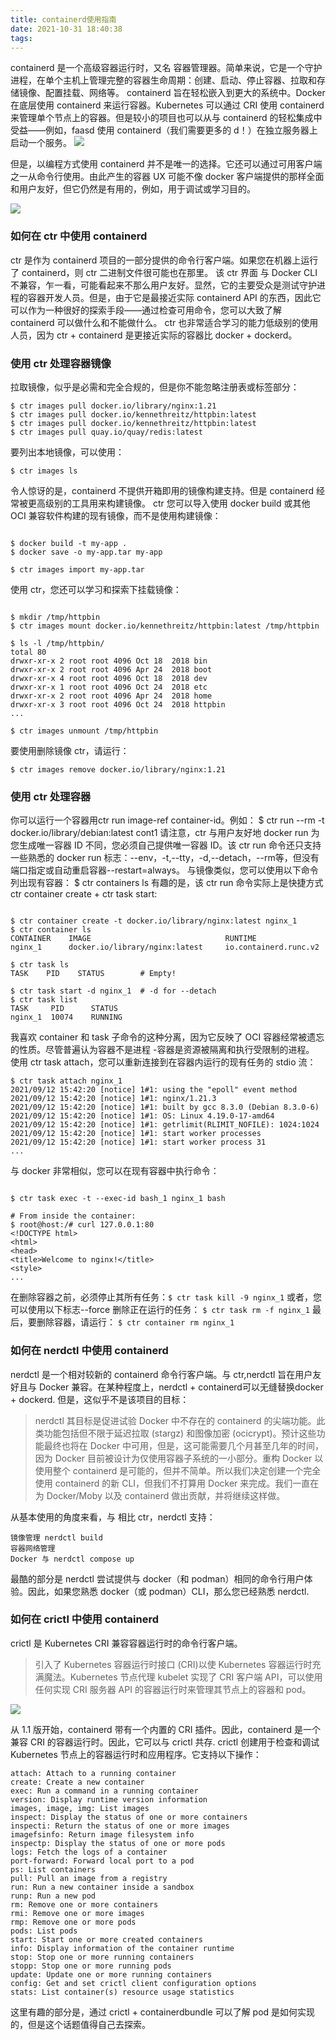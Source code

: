 ```yaml
---
title: containerd使用指南
date: 2021-10-31 18:40:38
tags:
---
```


containerd 是一个高级容器运行时，又名 容器管理器。简单来说，它是一个守护进程，在单个主机上管理完整的容器生命周期：创建、启动、停止容器、拉取和存储镜像、配置挂载、网络等。
containerd 旨在轻松嵌入到更大的系统中。Docker 在底层使用 containerd 来运行容器。Kubernetes 可以通过 CRI 使用 containerd 来管理单个节点上的容器。但是较小的项目也可以从与 containerd 的轻松集成中受益——例如，faasd 使用 containerd（我们需要更多的 d！）在独立服务器上启动一个服务。
![](/img/newimg/008i3skNgy1gvyonj2ov3j30u00gl75u.jpg)

但是，以编程方式使用 containerd 并不是唯一的选择。它还可以通过可用客户端之一从命令行使用。由此产生的容器 UX 可能不像 docker 客户端提供的那样全面和用户友好，但它仍然是有用的，例如，用于调试或学习目的。

![](/img/newimg/008i3skNgy1gvyonojvlgj30u00gr3zv.jpg)

### 如何在 ctr 中使用 containerd
ctr 是作为 containerd 项目的一部分提供的命令行客户端。如果您在机器上运行了 containerd，则 ctr 二进制文件很可能也在那里。
该 ctr 界面 与 Docker CLI 不兼容，乍一看，可能看起来不那么用户友好。显然，它的主要受众是测试守护进程的容器开发人员。但是，由于它是最接近实际 containerd API 的东西，因此它可以作为一种很好的探索手段——通过检查可用命令，您可以大致了解 containerd 可以做什么和不能做什么。
ctr 也非常适合学习的能力低级别的使用人员，因为 ctr + containerd 是更接近实际的容器比 docker + dockerd。

### 使用 ctr 处理容器镜像

拉取镜像，似乎是必需和完全合规的，但是你不能忽略注册表或标签部分：
```
$ ctr images pull docker.io/library/nginx:1.21
$ ctr images pull docker.io/kennethreitz/httpbin:latest
$ ctr images pull docker.io/kennethreitz/httpbin:latest
$ ctr images pull quay.io/quay/redis:latest
```

要列出本地镜像，可以使用：
```
$ ctr images ls
```

令人惊讶的是，containerd 不提供开箱即用的镜像构建支持。但是 containerd 经常被更高级别的工具用来构建镜像。
ctr 您可以导入使用 docker build 或其他 OCI 兼容软件构建的现有镜像，而不是使用构建镜像：

```

$ docker build -t my-app .
$ docker save -o my-app.tar my-app

$ ctr images import my-app.tar
```

使用 ctr，您还可以学习和探索下挂载镜像：
```

$ mkdir /tmp/httpbin
$ ctr images mount docker.io/kennethreitz/httpbin:latest /tmp/httpbin

$ ls -l /tmp/httpbin/
total 80
drwxr-xr-x 2 root root 4096 Oct 18  2018 bin
drwxr-xr-x 2 root root 4096 Apr 24  2018 boot
drwxr-xr-x 4 root root 4096 Oct 18  2018 dev
drwxr-xr-x 1 root root 4096 Oct 24  2018 etc
drwxr-xr-x 2 root root 4096 Apr 24  2018 home
drwxr-xr-x 3 root root 4096 Oct 24  2018 httpbin
...

$ ctr images unmount /tmp/httpbin
```


要使用删除镜像 ctr，请运行：
```
$ ctr images remove docker.io/library/nginx:1.21
```


### 使用 ctr 处理容器

你可以运行一个容器用ctr run image-ref container-id。例如：
$ ctr run --rm -t docker.io/library/debian:latest cont1
请注意，ctr 与用户友好地 docker run 为您生成唯一容器 ID 不同，您必须自己提供唯一容器 ID。该 ctr run 命令还只支持一些熟悉的 docker run 标志：--env，-t,--tty，-d,--detach，--rm等，但没有端口指定或自动重启容器--restart=always。
与镜像类似，您可以使用以下命令列出现有容器：
$ ctr containers ls
有趣的是，该 ctr run 命令实际上是快捷方式ctr container create + ctr task start:

```

$ ctr container create -t docker.io/library/nginx:latest nginx_1
$ ctr container ls
CONTAINER    IMAGE                              RUNTIME
nginx_1      docker.io/library/nginx:latest     io.containerd.runc.v2

$ ctr task ls
TASK    PID    STATUS        # Empty!

$ ctr task start -d nginx_1  # -d for --detach
$ ctr task list
TASK     PID      STATUS
nginx_1  10074    RUNNING
```

我喜欢 container 和 task 子命令的这种分离，因为它反映了 OCI 容器经常被遗忘的性质。尽管普遍认为容器不是进程 -容器是资源被隔离和执行受限制的进程。
使用 ctr task attach，您可以重新连接到在容器内运行的现有任务的 stdio 流：

```
$ ctr task attach nginx_1
2021/09/12 15:42:20 [notice] 1#1: using the "epoll" event method
2021/09/12 15:42:20 [notice] 1#1: nginx/1.21.3
2021/09/12 15:42:20 [notice] 1#1: built by gcc 8.3.0 (Debian 8.3.0-6)
2021/09/12 15:42:20 [notice] 1#1: OS: Linux 4.19.0-17-amd64
2021/09/12 15:42:20 [notice] 1#1: getrlimit(RLIMIT_NOFILE): 1024:1024
2021/09/12 15:42:20 [notice] 1#1: start worker processes
2021/09/12 15:42:20 [notice] 1#1: start worker process 31
...
```

与 docker 非常相似，您可以在现有容器中执行命令：

```

$ ctr task exec -t --exec-id bash_1 nginx_1 bash

# From inside the container:
$ root@host:/# curl 127.0.0.1:80
<!DOCTYPE html>
<html>
<head>
<title>Welcome to nginx!</title>
<style>
...
```

在删除容器之前，必须停止其所有任务：`$ ctr task kill -9 nginx_1`
或者，您可以使用以下标志--force 删除正在运行的任务：
`$ ctr task rm -f nginx_1`
最后，要删除容器，请运行：
`$ ctr container rm nginx_1`


### 如何在 nerdctl 中使用 containerd

nerdctl 是一个相对较新的 containerd 命令行客户端。与 ctr,nerdctl 旨在用户友好且与 Docker 兼容。在某种程度上，nerdctl + containerd可以无缝替换docker + dockerd. 但是，这似乎不是该项目的目标：


> nerdctl 其目标是促进试验 Docker 中不存在的 containerd 的尖端功能。此类功能包括但不限于延迟拉取 (stargz) 和图像加密 (ocicrypt)。预计这些功能最终也将在 Docker 中可用，但是，这可能需要几个月甚至几年的时间，因为 Docker 目前被设计为仅使用容器子系统的一小部分。重构 Docker 以使用整个 containerd 是可能的，但并不简单。所以我们决定创建一个完全使用 containerd 的新 CLI，但我们不打算用 Docker 来完成。我们一直在为 Docker/Moby 以及 containerd 做出贡献，并将继续这样做。


从基本使用的角度来看，与 相比 ctr，nerdctl 支持：
```
镜像管理 nerdctl build
容器网络管理
Docker 与 nerdctl compose up
```
最酷的部分是 nerdctl 尝试提供与 docker（和 podman）相同的命令行用户体验。因此，如果您熟悉 docker（或 podman）CLI，那么您已经熟悉 nerdctl.



### 如何在 crictl 中使用 containerd


crictl 是 Kubernetes CRI 兼容容器运行时的命令行客户端。

>引入了 Kubernetes 容器运行时接口 (CRI)以使 Kubernetes 容器运行时充满魔法。Kubernetes 节点代理 kubelet 实现了 CRI 客户端 API，可以使用任何实现 CRI 服务器 API 的容器运行时来管理其节点上的容器和 pod。


![](/img/newimg/008i3skNgy1gvyoqpzndwj30u00op42q.jpg)

从 1.1 版开始，containerd 带有一个内置的 CRI 插件。因此，containerd 是一个兼容 CRI 的容器运行时。因此，它可以与 crictl 共存.
crictl 创建用于检查和调试 Kubernetes 节点上的容器运行时和应用程序。它支持以下操作：


```
attach: Attach to a running container
create: Create a new container
exec: Run a command in a running container
version: Display runtime version information
images, image, img: List images
inspect: Display the status of one or more containers
inspecti: Return the status of one or more images
imagefsinfo: Return image filesystem info
inspectp: Display the status of one or more pods
logs: Fetch the logs of a container
port-forward: Forward local port to a pod
ps: List containers
pull: Pull an image from a registry
run: Run a new container inside a sandbox
runp: Run a new pod
rm: Remove one or more containers
rmi: Remove one or more images
rmp: Remove one or more pods
pods: List pods
start: Start one or more created containers
info: Display information of the container runtime
stop: Stop one or more running containers
stopp: Stop one or more running pods
update: Update one or more running containers
config: Get and set crictl client configuration options
stats: List container(s) resource usage statistics
```

这里有趣的部分是，通过 crictl + containerdbundle 可以了解 pod 是如何实现的，但是这个话题值得自己去探索。



